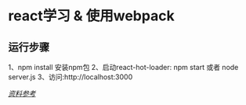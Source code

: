 # react学习 & 使用webpack

## 运行步骤
1、npm install 安装npm包
2、启动react-hot-loader: npm start 或者 node server.js
3、访问:http://localhost:3000

[*资料参考*](http://www.infoq.com/cn/articles/react-and-webpack?utm_source=tuicool)